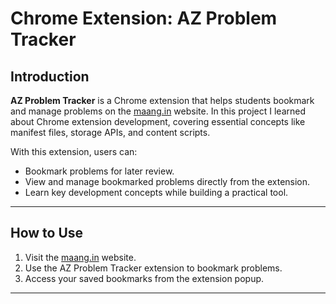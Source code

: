 # Chrome Extension: AZ Problem Tracker

## Introduction  
**AZ Problem Tracker** is a Chrome extension that helps students bookmark and manage problems on the [maang.in](https://maang.in) website. In this project I learned about Chrome extension development, covering essential concepts like manifest files, storage APIs, and content scripts.

With this extension, users can:  
- Bookmark problems for later review.  
- View and manage bookmarked problems directly from the extension.  
- Learn key development concepts while building a practical tool.  

---

## How to Use  

1. Visit the [maang.in](https://maang.in) website.  
2. Use the AZ Problem Tracker extension to bookmark problems.  
3. Access your saved bookmarks from the extension popup.

---
